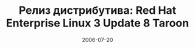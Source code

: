 ---
layout: post
title:  "Релиз дистрибутива: Red Hat Enterprise Linux 3 Update 8 Taroon"
date: 2006-07-20   
---